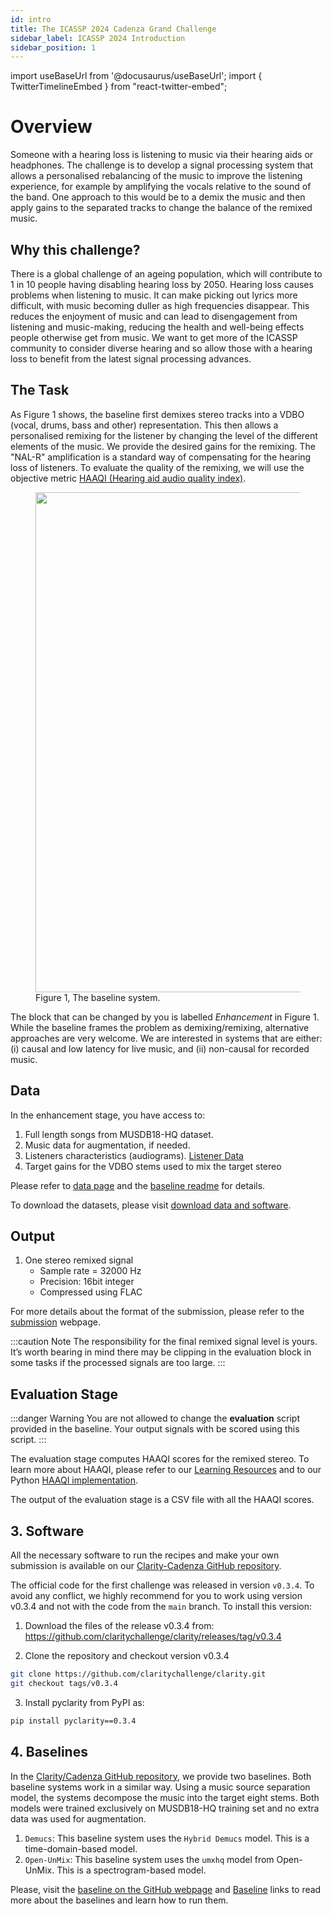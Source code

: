 ```yaml
---
id: intro
title: The ICASSP 2024 Cadenza Grand Challenge
sidebar_label: ICASSP 2024 Introduction
sidebar_position: 1
---
```

import useBaseUrl from '@docusaurus/useBaseUrl';
import { TwitterTimelineEmbed } from "react-twitter-embed";

# Overview
Someone with a hearing loss is listening to music via their hearing aids or headphones. The challenge is to develop a signal processing system that allows a personalised rebalancing of the music to improve the listening experience, for example by amplifying the vocals relative to the sound of the band. One approach to this would be to a demix the music and then apply gains to the separated tracks to change the balance of the remixed music.

## Why this challenge?
There is a global challenge of an ageing population, which will contribute to 1 in 10 people having disabling hearing loss by 2050. Hearing loss causes problems when listening to music. It can make picking out lyrics more difficult, with music becoming duller as high frequencies disappear. This reduces the enjoyment of music and can lead to disengagement from listening and music-making, reducing the health and well-being effects people otherwise get from music. We want to get more of the ICASSP community to consider diverse hearing and so allow those with a hearing loss to benefit from the latest signal processing advances.

## The Task 
As Figure 1 shows, the baseline first demixes stereo tracks into a VDBO (vocal, drums, bass and other) representation. This then allows a personalised remixing for the listener by changing the level of the different elements of the music. We provide the desired gains for the remixing. The "NAL-R" amplification is a standard way of compensating for the hearing loss of listeners. To evaluate the quality of the remixing, we will use the objective metric 
[HAAQI (Hearing aid audio quality index)](../learning_resources/Hearing_aid_processing/edu_HAP_HA_processed_speech#haaqi-hearing-aid-audio-quality-index).

<figure id="fig1">
<img width="800" src={useBaseUrl('/img/headphone_simple_v3.png')} />
<figcaption>Figure 1, The baseline system.</figcaption>
</figure>

The block that can be changed by you is labelled *Enhancement* in Figure 1. While the baseline frames the problem as demixing/remixing, alternative approaches are very welcome. We are interested in systems that are either: (i) causal and low latency for live music, and (ii) non-causal for recorded music.

## Data

In the enhancement stage, you have access to:

1. Full length songs from MUSDB18-HQ dataset.
2. Music data for augmentation, if needed. 
3. Listeners characteristics (audiograms). [Listener Data](data/data_listener)
4. Target gains for the VDBO stems used to mix the target stereo

Please refer to [data page](data/data_overview) and the [baseline readme](https://github.com/claritychallenge/clarity/tree/main/recipes/cad1/task1/baseline) for details.

To download the datasets, please visit [download data and software](take_part/download).

## Output

1. One stereo remixed signal
    - Sample rate = 32000 Hz
    - Precision: 16bit integer
    - Compressed using FLAC

For more details about the format of the submission, please refer to the [submission](take_part/ICASSP2024_submission) webpage.

:::caution Note
The responsibility for the final remixed signal level is yours. 
It’s worth bearing in mind there may be clipping in the evaluation block in some tasks
if the processed signals are too large.
:::

## Evaluation Stage

:::danger Warning
You are not allowed to change the **evaluation** script provided in the baseline.
Your output signals with be scored using this script.
:::

The evaluation stage computes HAAQI scores for the remixed stereo. To learn more about HAAQI, please refer to our [Learning Resources](../learning_resources/Hearing_aid_processing/edu_HAP_HA_processed_speech)
and to our Python [HAAQI implementation](https://github.com/claritychallenge/clarity/blob/cad1task1-baseline2/clarity/evaluator/haaqi/haaqi.py). 

The output of the evaluation stage is a CSV file with all the HAAQI scores. 

## 3. Software

All the necessary software to run the recipes and make your own submission is available on our [Clarity-Cadenza 
GitHub repository](https://github.com/claritychallenge/clarity).

The official code for the first challenge was released in version `v0.3.4`. 
To avoid any conflict, we highly recommend for you to work using version v0.3.4 and 
not with the code from the `main` branch. To install this version:

1. Download the files of the release v0.3.4 from:
https://github.com/claritychallenge/clarity/releases/tag/v0.3.4

2. Clone the repository and checkout version v0.3.4

```bash
git clone https://github.com/claritychallenge/clarity.git
git checkout tags/v0.3.4
```

3. Install pyclarity from PyPI as:

```bash
pip install pyclarity==0.3.4
```

## 4. Baselines

In the [Clarity/Cadenza GitHub repository](https://github.com/claritychallenge/clarity), we provide two baselines.
Both baseline systems work in a similar way. Using a music source separation model, the systems
decompose the music into the target eight stems. Both models were trained exclusively on MUSDB18-HQ training set and no
extra data was used for augmentation.

1. `Demucs`: This baseline system uses the `Hybrid Demucs` model. This is a time-domain-based model.
2. `Open-UnMix`: This baseline system uses the `umxhq` model from Open-UnMix. This is a spectrogram-based model.

Please, visit the [baseline on the GitHub webpage](https://github.com/claritychallenge/clarity/tree/cad1task1-baseline2/recipes/cad1/task1/baseline)
and [Baseline](Software/cc1_baseline#1-task-1-headphones) links to read more about the baselines and learn how to run them.